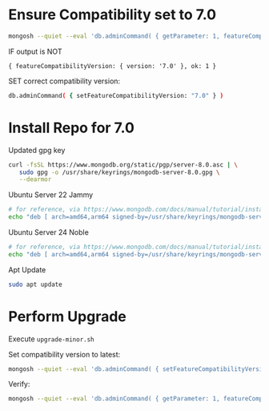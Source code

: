 # Ensure Compatibility set to 7.0

```sh
mongosh --quiet --eval 'db.adminCommand( { getParameter: 1, featureCompatibilityVersion: 1 } )'
```

IF output is NOT

```
{ featureCompatibilityVersion: { version: '7.0' }, ok: 1 }
```

SET correct compatibility version:

```sh
db.adminCommand( { setFeatureCompatibilityVersion: "7.0" } )
```

# Install Repo for 7.0

Updated gpg key
```sh
curl -fsSL https://www.mongodb.org/static/pgp/server-8.0.asc | \
   sudo gpg -o /usr/share/keyrings/mongodb-server-8.0.gpg \
   --dearmor
```

Ubuntu Server 22 Jammy
```sh
# for reference, via https://www.mongodb.com/docs/manual/tutorial/install-mongodb-on-ubuntu/
echo "deb [ arch=amd64,arm64 signed-by=/usr/share/keyrings/mongodb-server-8.0.gpg ] https://repo.mongodb.org/apt/ubuntu jammy/mongodb-org/8.0 multiverse" | sudo tee /etc/apt/sources.list.d/mongodb-org-8.0.list
```

Ubuntu Server 24 Noble
```sh
# for reference, via https://www.mongodb.com/docs/manual/tutorial/install-mongodb-on-ubuntu/
echo "deb [ arch=amd64,arm64 signed-by=/usr/share/keyrings/mongodb-server-8.0.gpg ] https://repo.mongodb.org/apt/ubuntu noble/mongodb-org/8.0 multiverse" | sudo tee /etc/apt/sources.list.d/mongodb-org-8.0.list
```

Apt Update
```sh
sudo apt update
```

# Perform Upgrade

Execute `upgrade-minor.sh`

Set compatibility version to latest:

```sh
mongosh --quiet --eval 'db.adminCommand( { setFeatureCompatibilityVersion: "8.0", confirm: true } )'
```

Verify:

```sh
mongosh --quiet --eval 'db.adminCommand( { getParameter: 1, featureCompatibilityVersion: 1 } )'
```